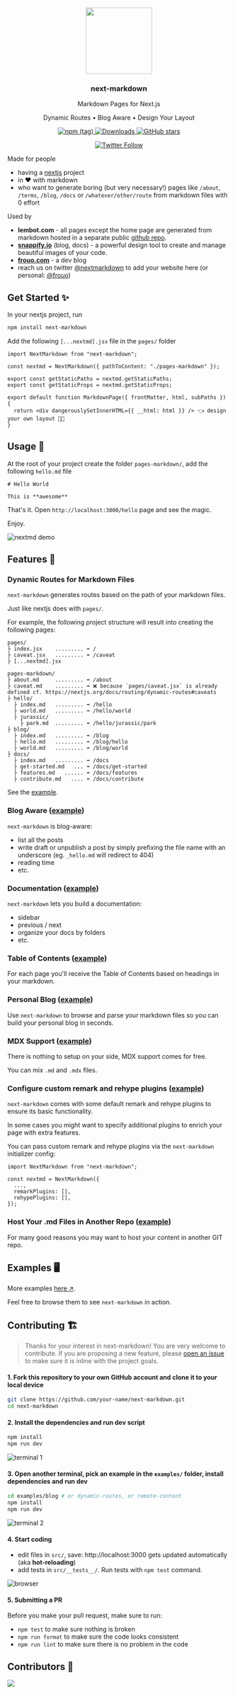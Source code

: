 <p align="center">
   <br/>
   <img width="150px" src="./logo.png" />
   <h3 align="center">next-markdown</h3>
   <p align="center">Markdown Pages for Next.js</p>
   <p align="center">
   Dynamic Routes • Blog Aware • Design Your Layout
   </p>
   <p align="center" style="align: center;">
      <a href="https://www.npmjs.com/package/next-markdown">
        <img alt="npm (tag)" src="https://img.shields.io/npm/v/next-markdown/latest">
      </a>
      <a href="https://www.npmtrends.com/next-markdown">
        <img src="https://img.shields.io/npm/dm/next-markdown" alt="Downloads" />
      </a>
      <a href="https://github.com/frouo/next-markdown/stargazers">
        <img src="https://img.shields.io/github/stars/frouo/next-markdown?style=social" alt="GitHub stars">
      </a>
   </p>
   <p align="center" style="align: center;">
      <a href="https://twitter.com/nextmarkdown">
        <img alt="Twitter Follow" src="https://img.shields.io/twitter/follow/nextmarkdown?style=social">
      </a>
   </p>
</p>

Made for people

- having a [nextjs](https://nextjs.org/) project
- in ❤️ with markdown
- who want to generate boring (but very necessary!) pages like `/about`, `/terms`, `/blog`, `/docs` or `/whatever/other/route` from markdown files with 0 effort

Used by

- **lembot.com** - all pages except the home page are generated from markdown hosted in a separate public [github repo](https://github.com/frouo/lembot-public-website).
- **[snappify.io](https://snappify.io)** (blog, docs) - a powerful design tool to create and manage beautiful images of your code.
- **[frouo.com](https://frouo.com)** - a dev blog
- reach us on twitter [@nextmarkdown](https://twitter.com/nextmarkdown) to add your website here (or personal: [@frouo](https://twitter.com/frouo))

## Get Started ✨

In your nextjs project, run

```bash
npm install next-markdown
```

Add the following `[...nextmd].jsx` file in the `pages/` folder

```nodejs
import NextMarkdown from "next-markdown";

const nextmd = NextMarkdown({ pathToContent: "./pages-markdown" });

export const getStaticPaths = nextmd.getStaticPaths;
export const getStaticProps = nextmd.getStaticProps;

export default function MarkdownPage({ frontMatter, html, subPaths }) {
  return <div dangerouslySetInnerHTML={{ __html: html }} /> 👈 design your own layout 🧑‍🎨
}
```

## Usage 👋

At the root of your project create the folder `pages-markdown/`, add the following `hello.md` file

```
# Hello World

This is **awesome**
```

That's it. Open `http://localhost:3000/hello` page and see the magic.

Enjoy.

![nextmd demo](https://user-images.githubusercontent.com/2499356/157421649-6be78442-400c-43cd-81e5-27ba6da1ee7b.png)

## Features 🚀

### Dynamic Routes for Markdown Files

`next-markdown` generates routes based on the path of your markdown files.

Just like nextjs does with `pages/`.

For example, the following project structure will result into creating the following pages:

```
pages/
├ index.jsx    ......... ➡️ /
├ caveat.jsx   ......... ➡️ /caveat
├ [...nextmd].jsx

pages-markdown/
├ about.md     ......... ➡️ /about
├ caveat.md    ......... ➡️ ❌ because `pages/caveat.jsx` is already defined cf. https://nextjs.org/docs/routing/dynamic-routes#caveats
├ hello/
  ├ index.md   ......... ➡️ /hello
  ├ world.md   ......... ➡️ /hello/world
  ├ jurassic/
    ├ park.md  ......... ➡️ /hello/jurassic/park
├ blog/
  ├ index.md   ......... ➡️ /blog
  ├ hello.md   ......... ➡️ /blog/hello
  ├ world.md   ......... ➡️ /blog/world
├ docs/
  ├ index.md   ......... ➡️ /docs
  ├ get-started.md   ... ➡️ /docs/get-started
  ├ features.md   ...... ➡️ /docs/features
  ├ contribute.md   .... ➡️ /docs/contribute
```

See the [example](./examples/dynamic-routes/).

### Blog Aware ([example](./examples/blog/))

`next-markdown` is blog-aware:

- list all the posts
- write draft or unpublish a post by simply prefixing the file name with an underscore (eg. `_hello.md` will redirect to 404)
- reading time
- etc.

### Documentation ([example](./examples/documentation/))

`next-markdown` lets you build a documentation:

- sidebar
- previous / next
- organize your docs by folders
- etc.

### Table of Contents ([example](./examples/blog/))

For each page you'll receive the Table of Contents based on headings in your markdown.

### Personal Blog ([example](./examples/personal-blog/))

Use `next-markdown` to browse and parse your markdown files so you can build your personal blog in seconds.

### MDX Support ([example](./examples/mdx/))

There is nothing to setup on your side, MDX support comes for free.

You can mix `.md` and `.mdx` files.

### Configure custom remark and rehype plugins ([example](./examples/custom-remark-rehype-plugins/))

`next-markdown` comes with some default remark and rehype plugins to ensure its basic functionality.

In some cases you might want to specify additional plugins to enrich your page with extra features.

You can pass custom remark and rehype plugins via the `next-markdown` initializer config:

```nodejs
import NextMarkdown from "next-markdown";

const nextmd = NextMarkdown({
  ...,
  remarkPlugins: [],
  rehypePlugins: [],
});
```

### Host Your .md Files in Another Repo ([example](./examples/remote-content/))

For many good reasons you may want to host your content in another GIT repo.

## Examples 🖥

More examples [here ↗️](./examples).

Feel free to browse them to see `next-markdown` in action.

## Contributing 🏗️

> Thanks for your interest in next-markdown! You are very welcome to contribute. If you are proposing a new feature, please [open an issue](https://github.com/frouo/next-markdown/issues/new) to make sure it is inline with the project goals.

#### 1. Fork this repository to your own GitHub account and clone it to your local device

```bash
git clone https://github.com/your-name/next-markdown.git
cd next-markdown
```

#### 2. Install the dependencies and run dev script

```bash
npm install
npm run dev
```

![terminal 1](https://user-images.githubusercontent.com/2499356/160489894-5eb85a94-0a03-4c73-bfef-eb68c030f865.jpg)

#### 3. Open **another terminal**, pick an example in the `examples/` folder, install dependencies and run dev

```bash
cd examples/blog # or dynamic-routes, or remote-content
npm install
npm run dev
```

![terminal 2](https://user-images.githubusercontent.com/2499356/160492988-1dc83947-1a74-46ba-aee8-4f66ecc70ed2.jpg)

#### 4. Start coding

- edit files in `src/`, save: http://localhost:3000 gets updated automatically (aka **hot-reloading**)
- add tests in `src/__tests__/`. Run tests with `npm test` command.

![browser](https://user-images.githubusercontent.com/2499356/160491479-39b47264-5aec-4185-b472-f209d8a45181.jpg)

#### 5. Submitting a PR

Before you make your pull request, make sure to run:

- `npm test` to make sure nothing is broken
- `npm run format` to make sure the code looks consistent
- `npm run lint` to make sure there is no problem in the code

## Contributors 🙏

<a href="https://github.com/frouo/next-markdown/graphs/contributors">
  <img src="https://contrib.rocks/image?repo=frouo/next-markdown" />
</a>
